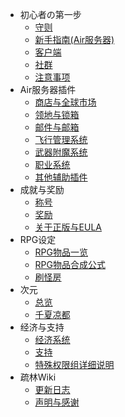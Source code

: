 - 初心者の第一步
	- [守则](/rules.md)
	- [新手指南(Air服务器)](/hajimete.md)
	- [客户端](/cilent.md)
	- [社群](/communi.md)
	- [注意事项](/caution.md)
- Air服务器插件
	- [商店与全球市场](/plugins/shopandmarket.md)
	- [领地与锁箱](/plugins/resandlock.md)
	- [邮件与邮箱](/plugins/mail.md)
	- [飞行管理系统](/plugins/tempfly.md)
	- [武器附魔系统](/plugins/enchantsystem.md)
	- [职业系统](/plugins/jobsystem.md)
	- [其他辅助插件](/plugins/otherplay.md)
- 成就与奖励
	- [称号](/honer/tag.md)
	- [奖励](/honer/prise.md)
	- [关于正版与EULA](/honer/legal.md)
- RPG设定
	- [RPG物品一览](/RPG/material.md)
	- [RPG物品合成公式](/RPG/compose.md)
	- [刷怪房](/RPG/moreexp.md)
- 次元
	- [总览](/world/global.md)
	- [千夏凉都](/world/senkasuzu.md)
- 经济与支持
	- [经济系统](/eco/system.md)
	- [支持](/eco/support.md)
	- [特殊权限组详细说明](/eco/detail.md)
- 疏林Wiki
	- [更新日志](/changelogs.md)
	- [声明与感谢](/rights.md)
